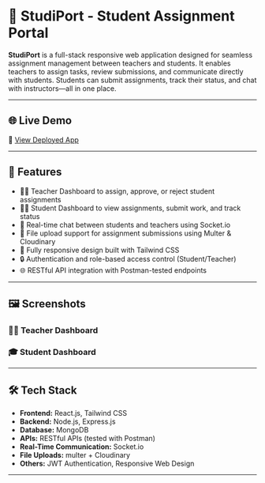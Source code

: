 # 📒 StudiPort - Student Assignment Portal

**StudiPort** is a full-stack responsive web application designed for seamless assignment management between teachers and students. It enables teachers to assign tasks, review submissions, and communicate directly with students. Students can submit assignments, track their status, and chat with instructors—all in one place.

---

## 🌐 Live Demo

🔗 [View Deployed App](https://studi-port.vercel.app/)

---

## 🚀 Features

- 👨‍🏫 Teacher Dashboard to assign, approve, or reject student assignments
- 🧑‍🎓 Student Dashboard to view assignments, submit work, and track status
- 💬 Real-time chat between students and teachers using Socket.io
- 📁 File upload support for assignment submissions using Multer & Cloudinary
- 📱 Fully responsive design built with Tailwind CSS
- 🔒 Authentication and role-based access control (Student/Teacher)
- 🌐 RESTful API integration with Postman-tested endpoints

---

## 🖼️ Screenshots

### 👨‍🏫 Teacher Dashboard



### 🎓 Student Dashboard



---

## 🛠️ Tech Stack

- **Frontend:** React.js, Tailwind CSS
- **Backend:** Node.js, Express.js
- **Database:** MongoDB
- **APIs:** RESTful APIs (tested with Postman)
- **Real-Time Communication:** Socket.io
- **File Uploads:** multer + Cloudinary
- **Others:** JWT Authentication, Responsive Web Design

---
